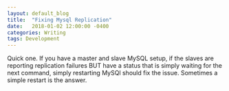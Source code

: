 ```yaml
---
layout: default_blog
title:  "Fixing Mysql Replication"
date:   2018-01-02 12:00:00 -0400
categories: Writing
tags: Development
---
```


Quick one. If you have a master and slave MySQL setup, if the slaves are
reporting replication failures BUT have a status that is simply waiting for the
next command, simply restarting MySQl should fix the issue. Sometimes a simple
restart is the answer.
